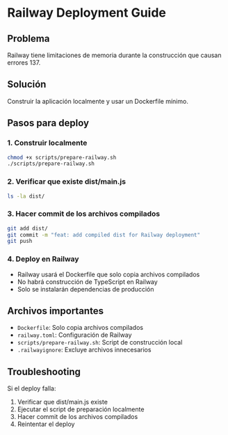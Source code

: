 # Railway Deployment Guide

## Problema

Railway tiene limitaciones de memoria durante la construcción que causan errores 137.

## Solución

Construir la aplicación localmente y usar un Dockerfile mínimo.

## Pasos para deploy

### 1. Construir localmente

```bash
chmod +x scripts/prepare-railway.sh
./scripts/prepare-railway.sh
```

### 2. Verificar que existe dist/main.js

```bash
ls -la dist/
```

### 3. Hacer commit de los archivos compilados

```bash
git add dist/
git commit -m "feat: add compiled dist for Railway deployment"
git push
```

### 4. Deploy en Railway

- Railway usará el Dockerfile que solo copia archivos compilados
- No habrá construcción de TypeScript en Railway
- Solo se instalarán dependencias de producción

## Archivos importantes

- `Dockerfile`: Solo copia archivos compilados
- `railway.toml`: Configuración de Railway
- `scripts/prepare-railway.sh`: Script de construcción local
- `.railwayignore`: Excluye archivos innecesarios

## Troubleshooting

Si el deploy falla:

1. Verificar que dist/main.js existe
2. Ejecutar el script de preparación localmente
3. Hacer commit de los archivos compilados
4. Reintentar el deploy
